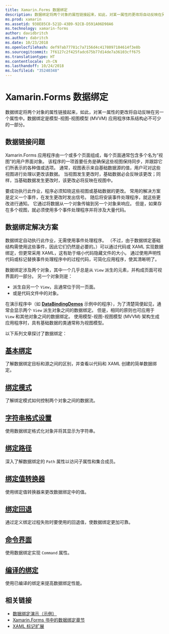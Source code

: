 ```yaml
---
title: Xamarin.Forms 数据绑定
description: 数据绑定将两个对象的属性链接起来，如此，对某一属性的更改将自动反映在另一个属性中。 数据绑定是模型-视图-视图模型 (MVVM) 应用程序体系结构必不可少的一部分。
ms.prod: xamarin
ms.assetid: 938E85C8-521D-43B9-92CB-D591A06D98A6
ms.technology: xamarin-forms
author: davidbritch
ms.author: dabritch
ms.date: 10/23/2018
ms.openlocfilehash: def97ab77781c7a7156d4c4178097184614f3e8b
ms.sourcegitcommit: 7f6127c2f425fadc675b77d14de7a36103cff675
ms.translationtype: HT
ms.contentlocale: zh-CN
ms.lasthandoff: 10/24/2018
ms.locfileid: "35240348"
---
```

# <a name="xamarinforms-data-binding"></a>Xamarin.Forms 数据绑定

数据绑定将两个对象的属性链接起来，如此，对某一属性的更改将自动反映在另一个属性中。数据绑定是模型-视图-视图模型 (MVVM) 应用程序体系结构必不可少的一部分。

## <a name="the-data-linking-problem"></a>数据链接问题

Xamarin.Forms 应用程序由一个或多个页面组成，每个页面通常包含多个名为“视图”的用户界面对象。 该程序的一项首要任务是确保这些视图保持同步，并跟踪它们所表示的各种值或选项。 通常，视图表示来自基础数据源的值，用户可对这些视图进行处理以更改该数据。 当视图发生更改时，基础数据必会反映该更改；同样，当基础数据发生更改时，该更改必将反映在视图中。

要成功执行此作业，程序必须知晓这些视图或基础数据的更改。 常用的解决方案是定义一个事件，在发生更改时发出信号。 随后将安装事件处理程序，就这些更改进行通知。 它通过将数据从一个对象传输到另一个对象来响应。 但是，如果存在多个视图，就必须使用多个事件处理程序并将涉及大量代码。

## <a name="the-data-binding-solution"></a>数据绑定解决方案

数据绑定自动执行此作业，无需使用事件处理程序。 （不过，由于数据绑定基础结构需使用这些事件，因此它们仍然是必要的。）可以通过代码或 XAML 实现数据绑定，但更常采用 XAML，这有助于缩小代码隐藏文件的大小。 通过使用声明性代码或标记替换事件处理程序中的过程代码，可简化应用程序，使其清晰明了。

数据绑定涉及两个对象，其中一个几乎总是从 `View` 派生的元素，并构成页面可视界面的一部分。 另一个对象则是：

- 派生自另一个 `View`，且通常位于同一页面。
- 或是代码文件中的对象。

在演示程序中（如 [**DataBindingDemos**](https://developer.xamarin.com/samples/xamarin-forms/DataBindingDemos/) 示例中的程序），为了清楚简便起见，通常会显示两个 `View` 派生对象之间的数据绑定。 但是，相同的原则也可应用于 `View` 和其他对象之间的数据绑定。 使用模型-视图-视图模型 (MVVM) 架构生成应用程序时，具有基础数据的类通常称为视图模型。

以下系列文章探讨了数据绑定：

## <a name="basic-bindingsbasic-bindingsmd"></a>[基本绑定](basic-bindings.md)

了解数据绑定目标和源之间的区别，并查看以代码和 XAML 创建的简单数据绑定。

## <a name="binding-modebinding-modemd"></a>[绑定模式](binding-mode.md)

了解绑定模式如何控制两个对象之间的数据流。

## <a name="string-formattingstring-formattingmd"></a>[字符串格式设置](string-formatting.md)

使用数据绑定格式化对象并将其显示为字符串。

## <a name="binding-pathbinding-pathmd"></a>[绑定路径](binding-path.md)

深入了解数据绑定的 `Path` 属性以访问子属性和集合成员。

## <a name="binding-value-convertersconvertersmd"></a>[绑定值转换器](converters.md)

使用绑定值转换器来更改数据绑定中的值。

## <a name="binding-fallbacksbinding-fallbacksmd"></a>[绑定回退](binding-fallbacks.md)

通过定义绑定过程失败时要使用的回退值，使数据绑定更加可靠。

## <a name="the-command-interfacecommandingmd"></a>[命令界面](commanding.md)

使用数据绑定实现 `Command` 属性。

## <a name="compiled-bindingscompiled-bindingsmd"></a>[编译的绑定](compiled-bindings.md)

使用已编译的绑定来提高数据绑定性能。

## <a name="related-links"></a>相关链接

- [数据绑定演示（示例）](https://developer.xamarin.com/samples/xamarin-forms/DataBindingDemos/)
- [Xamarin.Forms 书中的数据绑定章节](~/xamarin-forms/creating-mobile-apps-xamarin-forms/summaries/chapter16.md)
- [XAML 标记扩展](~/xamarin-forms/xaml/markup-extensions/index.md)
